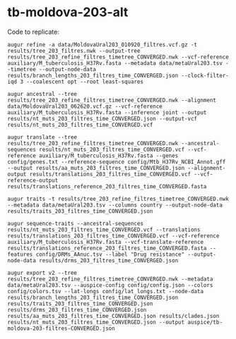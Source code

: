 # tb-moldova-203-alt

Code to replicate:

`augur refine -a data/MoldovaUral203_010920_filtres.vcf.gz -t results/tree_203_filtres.nwk --output-tree results/tree_203_refine_filtres_timetree_CONVERGED.nwk --vcf-reference auxiliary/M_tuberculosis_H37Rv.fasta --metadata data/metaUral203.tsv --timetree --output-node-data results/branch_lengths_203_filtres_time_CONVERGED.json --clock-filter-iqd 3 --coalescent opt --root least-squares`

`augur ancestral --tree results/tree_203_refine_filtres_timetree_CONVERGED.nwk --alignment data/MoldovaUral203_062620.vcf.gz --vcf-reference auxiliary/M_tuberculosis_H37Rv.fasta --inference joint --output results/nt_muts_203_filtres_time_CONVERGED.json --output-vcf results/nt_muts_203_filtres_time_CONVERGED.vcf`

`augur translate --tree results/tree_203_refine_filtres_timetree_CONVERGED.nwk --ancestral-sequences results/nt_muts_203_filtres_time_CONVERGED.vcf --vcf-reference auxiliary/M_tuberculosis_H37Rv.fasta --genes config/genes.txt --reference-sequence config/Mtb_H37Rv_NCBI_Annot.gff --output results/aa_muts_203_filtres_time_CONVERGED.json --alignment-output results/translations_203_filtres_time_CONVERGED.vcf --vcf-reference-output results/translations_reference_203_filtres_time_CONVERGED.fasta`

`augur traits -t results/tree_203_refine_filtres_timetree_CONVERGED.nwk --metadata data/metaUral203.tsv --columns country --output-node-data results/traits_203_filtres_time_CONVERGED.json`

`augur sequence-traits --ancestral-sequences results/nt_muts_203_filtres_time_CONVERGED.vcf --translations results/translations_203_filtres_time_CONVERGED.vcf --vcf-reference auxiliary/M_tuberculosis_H37Rv.fasta --vcf-translate-reference results/translations_reference_203_filtres_time_CONVERGED.fasta --features config/DRMs_AAnuc.tsv --label "Drug resistance" --output-node-data results/drms_203_filtres_time_CONVERGED.json`

`augur export v2 --tree results/tree_203_refine_filtres_timetree_CONVERGED.nwk --metadata data/metaUral203.tsv --auspice-config config/config.json --colors config/colors.tsv --lat-longs config/lat_longs.txt --node-data results/branch_lengths_203_filtres_time_CONVERGED.json results/traits_203_filtres_time_CONVERGED.json results/drms_203_filtres_time_CONVERGED.json results/aa_muts_203_filtres_time_CONVERGED.json results/clades.json results/nt_muts_203_filtres_time_CONVERGED.json --output auspice/tb-moldova-203-filtres-CONVERGED.json`


